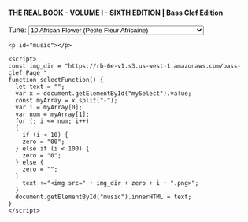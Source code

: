 <style>
      #header {
    position: fixed;
    top: 0px;
    height: 50px;
    width: 100%;
    opacity: 0.2;
    background: grey;
</style>
<body onload="selectFunction()">
      <div id='tune_select'>
      <h4>THE REAL BOOK - VOLUME I - SIXTH EDITION | Bass Clef Edition</h4>
      Tune:
      <select id="mySelect" onchange="selectFunction()">
        <option value="10-10">10 African Flower (Petite Fleur Africaine)</option>
        <option value="11-11">11 Afro Blue</option>
        <option value="12-12">12 Afternoon In Paris</option>
        <option value="13-13">13 Airegin</option>
        <option value="14-15">14 Água De Beber (Water To Drink)</option>
        <option value="16-16">16 Alfie</option>
        <option value="17-17">17 Alice In Wonderland</option>
        <option value="18-18">18 All Blues</option>
        <option value="19-19">19 All By Myself</option>
        <option value="20-20">20 All Of Me</option>
        <option value="21-21">21 All Of You</option>
        <option value="22-22">22 All The Things You Are</option>
        <option value="23-23">23 Always</option>
        <option value="24-25">24 Alright, Okay, You Win</option>
        <option value="26-27">26 Ana Maria</option>
        <option value="28-28">28 Angel Eyes</option>
        <option value="29-29">29 Anthropology</option>
        <option value="30-31">30 Apple Honey</option>
        <option value="32-32">32 April In Paris</option>
        <option value="33-33">33 April Joy</option>
        <option value="34-35">34 Arise, Her Eyes</option>
        <option value="36-36">36 Armageddon</option>
        <option value="37-37">37 Au Privave</option>
        <option value="38-38">38 Autumn In New York</option>
        <option value="39-39">39 Autumn Leaves</option>
        <option value="40-40">40 Beautiful Love</option>
        <option value="41-41">41 Beauty And The Beast</option>
        <option value="42-42">42 Bessie's Blues</option>
        <option value="43-43">43 Bewitched</option>
        <option value="44-44">44 Big Nick</option>
        <option value="45-45">45 Black Coffee</option>
        <option value="46-46">46 Black Diamond</option>
        <option value="47-47">47 Black Narcissus</option>
        <option value="48-48">48 Black Nile</option>
        <option value="49-49">49 Black Orpheus</option>
        <option value="50-50">50 Blue Bossa</option>
        <option value="51-51">51 Blue In Green</option>
        <option value="52-52">52 Blue Monk</option>
        <option value="53-53">53 The Blue Room</option>
        <option value="54-54">54 Blue Train (Blue Trane)</option>
        <option value="55-55">55 Blues For Alice</option>
        <option value="56-56">56 Bluesette</option>
        <option value="57-57">57 Body And Soul</option>
        <option value="58-58">58 Boplicity (Be Bop Lives)</option>
        <option value="59-59">59 Bright Size Life</option>
        <option value="60-60">60 Broad Way Blues</option>
        <option value="61-61">61 Broadway</option>
        <option value="62-62">62 But Beautiful</option>
        <option value="63-63">63 Butterfly</option>
        <option value="64-64">64 Byrd Like</option>
        <option value="65-65">65 C'est Si Bon</option>
        <option value="66-66">66 Call Me</option>
        <option value="67-67">67 Call Me Irresponsible</option>
        <option value="68-68">68 Can't Help Lovin' Dat Man</option>
        <option value="69-69">69 Central Park West</option>
        <option value="70-71">70 Captain Marvel</option>
        <option value="72-72">72 Ceora</option>
        <option value="73-73">73 Chelsea Bells</option>
        <option value="74-75">74 Chega De Saudade (No More Blues)</option>
        <option value="76-76">76 Chelsea Bridge</option>
        <option value="77-77">77 Cherokee (Indian Love Song)</option>
        <option value="78-78">78 Cherry Pink And Apple Blossom White</option>
        <option value="79-79">79 A Child Is Born</option>
        <option value="80-80">80 Chippie</option>
        <option value="81-81">81 Chitlins Con Carne</option>
        <option value="82-82">82 Come Sunday</option>
        <option value="83-83">83 Como En Vietnam</option>
        <option value="84-85">84 Con Alma</option>
        <option value="86-86">86 Conception</option>
        <option value="87-87">87 Confirmation</option>
        <option value="88-88">88 Contemplation</option>
        <option value="89-89">89 Coral</option>
        <option value="90-90">90 Cotton Tail</option>
        <option value="91-91">91 Could It Be You</option>
        <option value="92-92">92 Countdown</option>
        <option value="93-93">93 Crescent</option>
        <option value="94-94">94 Crystal Silence</option>
        <option value="95-95">95 D Natural Blues</option>
        <option value="96-97">96 Daahoud</option>
        <option value="98-98">98 Dancing On The Ceiling</option>
        <option value="99-99">99 Darn That Dream</option>
        <option value="100-100">100 Day Waves</option>
        <option value="101-101">101 Days And Nights Waiting</option>
        <option value="102-102">102 Dear Old Stockholm</option>
        <option value="103-103">103 Dearly Beloved</option>
        <option value="104-104">104 Dedicated To You</option>
        <option value="105-105">105 Detour Ahead</option>
        <option value="106-107">106 Deluge</option>
        <option value="108-109">108 Desafinado</option>
        <option value="110-111">110 Desert Air</option>
        <option value="112-112">112 Dexterity</option>
        <option value="113-113">113 Dizzy Atmosphere</option>
        <option value="114-115">114 Django</option>
        <option value="116-117">116 Doin' The Pig</option>
        <option value="118-118">118 Dolores</option>
        <option value="119-119">119 Dolphin Dance</option>
        <option value="120-120">120 Domino Biscuit</option>
        <option value="121-121">121 Don't Blame Me</option>
        <option value="122-122">122 Don't Get Around Much Anymore</option>
        <option value="123-123">123 Donna Lee</option>
        <option value="124-124">124 Dream A Little Dream Of Me</option>
        <option value="125-125">125 Dreamsville</option>
        <option value="126-126">126 Easter Parade</option>
        <option value="127-127">127 Easy Living</option>
        <option value="128-128">128 Easy To Love (You'd Be So Easy To Love)</option>
        <option value="129-129">129 Ecclusiastics</option>
        <option value="130-130">130 Eighty One</option>
        <option value="131-131">131 El Gaucho</option>
        <option value="132-132">132 Epistrophy</option>
        <option value="133-133">133 Equinox</option>
        <option value="134-134">134 Equipoise</option>
        <option value="135-135">135 E.S.P.</option>
        <option value="136-136">136 Fall</option>
        <option value="137-137">137 Falling Grace</option>
        <option value="138-138">138 Falling In Love With Love</option>
        <option value="139-139">139 Fee-Fi-Fo-Fum</option>
        <option value="140-140">140 A Fine Romance</option>
        <option value="141-141">141 500 Miles High</option>
        <option value="142-142">142 502 Blues</option>
        <option value="143-143">143 Follow Your Heart</option>
        <option value="144-144">144 Footprints</option>
        <option value="145-145">145 For All We Know</option>
        <option value="146-146">146 For Heaven's Sake</option>
        <option value="147-147">147 (I Love You) For Sentimental Reasons</option>
        <option value="148-148">148 Forest Flower</option>
        <option value="149-149">149 Four</option>
        <option value="150-150">150 Four On Six</option>
        <option value="151-151">151 Freddie Freeloader</option>
        <option value="152-152">152 Freedom Jazz Dance</option>
        <option value="153-153">153 Gee Baby, Ain't I Good To You</option>
        <option value="154-155">154 Full House</option>
        <option value="156-156">156 Gemini</option>
        <option value="157-157">157 Giant Steps</option>
        <option value="158-158">158 The Girl From Ipanema (Garôta De Ipanema)</option>
        <option value="159-159">159 Gloria's Step</option>
        <option value="160-160">160 God Bless' The Child</option>
        <option value="161-161">161 Golden Lady</option>
        <option value="162-163">162 Good Evening Mr. And Mrs. America</option>
        <option value="164-164">164 Grand Central</option>
        <option value="165-165">165 The Green Mountains</option>
        <option value="166-166">166 Groovin' High</option>
        <option value="167-167">167 Grow Your Own</option>
        <option value="168-168">168 Guilty</option>
        <option value="169-169">169 Gypsy In My Soul</option>
        <option value="170-171">170 Half Nelson</option>
        <option value="172-172">172 Have You Met Miss Jones?</option>
        <option value="173-173">173 Heaven</option>
        <option value="174-174">174 Heebie Jeebies</option>
        <option value="175-175">175 Here's That Rainy Day</option>
        <option value="176-177">176 Hello, Young Lovers</option>
        <option value="178-178">178 Hot Toddy</option>
        <option value="179-179">179 House Of Jade</option>
        <option value="180-180">180 How High The Moon</option>
        <option value="181-181">181 How Insensitive (Insensatez)</option>
        <option value="182-182">182 How My Heart Sings</option>
        <option value="183-183">183 Hullo Bolinas</option>
        <option value="184-184">184 I Can't Get Started</option>
        <option value="185-185">185 I Can't Give You Anything But Love</option>
        <option value="186-186">186 I Could Write A Book</option>
        <option value="187-187">187 I Got It Bad And That Ain't Good</option>
        <option value="188-188">188 I Let A Song Go Out Of My Heart</option>
        <option value="189-189">189 I Love Paris</option>
        <option value="190-190">190 I Love You</option>
        <option value="191-191">191 I Mean You</option>
        <option value="192-193">192 I Remember Clifford</option>
        <option value="194-194">194 I Should Care</option>
        <option value="195-195">195 I Wish I Knew How It Would Feel To Be Free</option>
        <option value="196-196">196 I'll Never Smile Again</option>
        <option value="197-197">197 I'll Remember April</option>
        <option value="198-199">198 I'm All Smiles</option>
        <option value="200-200">200 I'm Beginning To See The Light</option>
        <option value="201-201">201 I'm Your Pal</option>
        <option value="202-203">202 Icarus</option>
        <option value="204-204">204 If You Never Come To Me (Inutil Paisagem)</option>
        <option value="205-205">205 Impressions</option>
        <option value="206-206">206 In A Mellow Tone</option>
        <option value="207-207">207 In A Sentimental Mood</option>
        <option value="208-209">208 In The Mood</option>
        <option value="210-210">210 In The Wee Small Hours Of The Morning</option>
        <option value="211-211">211 In Your Quiet Place</option>
        <option value="212-212">212 The Inch Worm</option>
        <option value="213-213">213 Indian Lady</option>
        <option value="214-214">214 Inner Urge</option>
        <option value="215-215">215 Interplay</option>
        <option value="216-216">216 The Intrepid Fox</option>
        <option value="217-217">217 Invitation</option>
        <option value="218-218">218 Iris</option>
        <option value="219-219">219 Isn't It Romantic?</option>
        <option value="220-221">220 Is You Is, Or Is You Ain't (Ma' Baby)</option>
        <option value="222-222">222 Isotope</option>
        <option value="223-223">223 Israel</option>
        <option value="224-224">224 It Don't Mean A Thing (If It Ain't Got That Swing)</option>
        <option value="225-225">225 It's Easy To Remember</option>
        <option value="226-226">226 Jelly Roll</option>
        <option value="227-227">227 Jordu</option>
        <option value="228-228">228 Journey To Recife</option>
        <option value="229-229">229 Joy Spring</option>
        <option value="230-230">230 Juju</option>
        <option value="231-231">231 June In January</option>
        <option value="232-233">232 Jump Monk</option>
        <option value="234-234">234 Just One More Chance</option>
        <option value="235-235">235 Lady Bird</option>
        <option value="236-237">236 Kelo</option>
        <option value="238-238">238 Lady Sings The Blues</option>
        <option value="239-239">239 Lament</option>
        <option value="240-240">240 Las Vegas Tango</option>
        <option value="241-241">241 Lazy Bird</option>
        <option value="242-242">242 Lazy River</option>
        <option value="243-243">243 Like Someone In Love</option>
        <option value="244-244">244 Limehouse Blues</option>
        <option value="245-245">245 Little Boat (O Barquinho)</option>
        <option value="246-247">246 Lines And Spaces</option>
        <option value="248-249">248 Litha</option>
        <option value="250-250">250 Little Waltz</option>
        <option value="251-251">251 Long Ago (And Far Away)</option>
        <option value="252-252">252 Lonnie's Lament</option>
        <option value="253-253">253 Look To The Sky</option>
        <option value="254-254">254 Love Is The Sweetest Thing</option>
        <option value="255-255">255 Lucky Southern</option>
        <option value="256-256">256 Lullaby Of Birdland</option>
        <option value="257-257">257 The Magician In You</option>
        <option value="258-259">258 Lush Life</option>
        <option value="260-260">260 Mahjong</option>
        <option value="261-261">261 Maiden Voyage</option>
        <option value="262-263">262 A Man And A Woman (Un Homme Et Une Femme)</option>
        <option value="264-265">264 Man In The Green Shirt</option>
        <option value="266-266">266 Meditation (Meditacao)</option>
        <option value="267-267">267 Memories Of Tomorrow</option>
        <option value="268-268">268 Michelle</option>
        <option value="269-269">269 Midnight Mood</option>
        <option value="270-271">270 Midwestern Nights Dream</option>
        <option value="272-272">272 Milano</option>
        <option value="273-273">273 Minority</option>
        <option value="274-274">274 Miss Ann</option>
        <option value="275-275">275 Missouri Uncompromised</option>
        <option value="276-276">276 Mr. P.C.</option>
        <option value="277-277">277 Misty</option>
        <option value="278-278">278 Miyako</option>
        <option value="279-279">279 Mood Indigo</option>
        <option value="280-281">280 Moment's Notice</option>
        <option value="282-282">282 Moonchild</option>
        <option value="283-283">283 The Most Beautiful Girl In The World</option>
        <option value="284-284">284 My Buddy</option>
        <option value="285-285">285 My Favorite Things</option>
        <option value="286-286">286 My Foolish Heart</option>
        <option value="287-287">287 My Funny Valentine</option>
        <option value="288-288">288 My One And Only Love</option>
        <option value="289-289">289 My Romance</option>
        <option value="290-290">290 My Shining Hour</option>
        <option value="291-291">291 My Ship</option>
        <option value="292-292">292 My Way</option>
        <option value="293-293">293 Naima (Niema)</option>
        <option value="294-295">294 Mysterious Traveller</option>
        <option value="296-296">296 Nardis</option>
        <option value="297-297">297 Nefertiti</option>
        <option value="298-298">298 Never Will I Marry</option>
        <option value="299-299">299 Nica's Dream</option>
        <option value="300-300">300 Night Dreamer</option>
        <option value="301-301">301 The Night Has A Thousand Eyes</option>
        <option value="302-302">302 A Night In Tunisia</option>
        <option value="303-303">303 Nobody Knows You When You're Down And Out</option>
        <option value="304-305">304 Night Train</option>
        <option value="306-306">306 Nostalgia In Times Square</option>
        <option value="307-307">307 Nuages</option>
        <option value="308-308">308 (The Old Man From) The Old Country</option>
        <option value="309-309">309 Oleo</option>
        <option value="310-310">310 Oliloqui Valley</option>
        <option value="311-311">311 Once I Loved (Amor Em Paz) (Love In Peace)</option>
        <option value="312-312">312 Once In Love With Amy</option>
        <option value="313-313">313 One Finger Snap</option>
        <option value="314-314">314 One Note Samba (Samba De Uma Nota So)</option>
        <option value="315-315">315 Only Trust Your Heart</option>
        <option value="316-316">316 Orbits</option>
        <option value="317-317">317 Ornithology</option>
        <option value="318-318">318 Out Of Nowhere</option>
        <option value="319-319">319 Paper Doll</option>
        <option value="320-320">320 Passion Dance</option>
        <option value="321-321">321 Passion Flower</option>
        <option value="322-322">322 Peace</option>
        <option value="323-323">323 Peggy's Blue Skylight</option>
        <option value="324-324">324 Pent Up House</option>
        <option value="325-325">325 Penthouse Serenade</option>
        <option value="326-326">326 Peri's Scope</option>
        <option value="327-327">327 Pfrancing</option>
        <option value="328-328">328 Pinocchio</option>
        <option value="329-329">329 Pithecanthropus Erectus</option>
        <option value="330-330">330 Portsmouth Figurations</option>
        <option value="331-331">331 Prelude To A Kiss</option>
        <option value="332-332">332 Prince Of Darkness</option>
        <option value="333-333">333 P.S. I Love You</option>
        <option value="334-334">334 Pussy Cat Dues</option>
        <option value="335-335">335 Quiet Nights Of Quiet Stars (Corcovado)</option>
        <option value="336-336">336 Quiet Now</option>
        <option value="337-337">337 Recorda Me</option>
        <option value="338-339">338 Red Clay</option>
        <option value="340-340">340 Reflections</option>
        <option value="341-341">341 Ring Dem Bells</option>
        <option value="342-343">342 Reincarnation Of A Lovebird</option>
        <option value="344-344">344 Road Song</option>
        <option value="345-345">345 Round Midnight</option>
        <option value="346-347">346 Ruby, My Dear</option>
        <option value="348-348">348 Poem For #15 (The Saga Of Harrison Crabfeathers)</option>
        <option value="349-349">349 Satin Doll</option>
        <option value="350-350">350 Scotch And Soda</option>
        <option value="351-351">351 Scrapple From The Apple</option>
        <option value="352-353">352 Sea Journey</option>
        <option value="354-354">354 Seven Come Eleven</option>
        <option value="355-355">355 Sidewinder</option>
        <option value="356-357">356 Seven Steps To Heaven</option>
        <option value="358-358">358 Silver Hollow</option>
        <option value="359-359">359 Sirabhorn</option>
        <option value="360-361">360 Skating In Central Park</option>
        <option value="362-362">362 So Nice (Summer Samba)</option>
        <option value="363-363">363 Solar</option>
        <option value="364-365">364 So What</option>
        <option value="366-366">366 Solitude</option>
        <option value="367-367">367 Some Day My Prince Will Come</option>
        <option value="368-368">368 Some Other Spring</option>
        <option value="369-369">369 Somebody Loves Me</option>
        <option value="370-371">370 Some Skunk Funk</option>
        <option value="372-372">372 Sometime Ago</option>
        <option value="373-373">373 Song For My Father</option>
        <option value="374-375">374 The Song Is You</option>
        <option value="376-376">376 Sophisticated Lady</option>
        <option value="377-377">377 The Sorcerer</option>
        <option value="378-378">378 Speak No Evil</option>
        <option value="379-379">379 The Sphinx</option>
        <option value="380-380">380 Standing On The Corner</option>
        <option value="381-381">381 The Star-Crossed Lovers</option>
        <option value="382-382">382 Stella By Starlight</option>
        <option value="383-383">383 Steps</option>
        <option value="384-384">384 Stolen Moments</option>
        <option value="385-385">385 Stompin' At The Savoy</option>
        <option value="386-386">386 Straight No Chaser</option>
        <option value="387-387">387 Sugar</option>
        <option value="388-389">388 A String Of Pearls</option>
        <option value="390-391">390 Stuff</option>
        <option value="392-392">392 A Sunday Kind Of Love</option>
        <option value="393-393">393 The Surrey With The Fringe On Top</option>
        <option value="394-394">394 Swedish Pastry</option>
        <option value="395-395">395 Sweet Georgia Bright</option>
        <option value="396-396">396 Sweet Henry</option>
        <option value="397-397">397 Take Five</option>
        <option value="398-398">398 Take The “A” Train</option>
        <option value="399-399">399 Thanks For The Memory</option>
        <option value="400-401">400 Tame Thy Pen</option>
        <option value="402-403">402 Tell Me A Bedtime Story</option>
        <option value="404-405">404 That's Amore (That's Love)</option>
        <option value="406-406">406 (There Is) No Greater Love</option>
        <option value="407-407">407 There Will Never Be Another You</option>
        <option value="408-408">408 There'll Be Some Changes Made</option>
        <option value="409-409">409 They Didn't Believe Me</option>
        <option value="410-410">410 Think On Me</option>
        <option value="411-411">411 Thou Swell</option>
        <option value="412-412">412 Three Flowers</option>
        <option value="413-413">413 Time Remembered</option>
        <option value="414-414">414 Tones For Joan's Bones</option>
        <option value="415-415">415 Topsy</option>
        <option value="416-416">416 Tour De Force</option>
        <option value="417-417">417 Triste</option>
        <option value="418-418">418 Tune Up</option>
        <option value="419-419">419 Turn Out The Stars</option>
        <option value="420-420">420 Twisted Blues</option>
        <option value="421-421">421 Unquity Road</option>
        <option value="422-423">422 Unchain My Heart</option>
        <option value="424-424">424 Unity Village</option>
        <option value="425-425">425 Up Jumped Spring</option>
        <option value="426-426">426 Upper Manhattan Medical Group (UMMG)</option>
        <option value="427-427">427 Valse Hot</option>
        <option value="428-428">428 Very Early</option>
        <option value="429-429">429 Virgo</option>
        <option value="430-430">430 Wait Till You See Her</option>
        <option value="431-431">431 Wave</option>
        <option value="432-433">432 Waltz For Debby</option>
        <option value="434-434">434 We'll Be Together Again</option>
        <option value="435-435">435 Well You Needn't (It's Over Now)</option>
        <option value="436-436">436 West Coast Blues</option>
        <option value="437-437">437 What Am I Here For?</option>
        <option value="438-438">438 What Was</option>
        <option value="439-439">439 When I Fall In Love</option>
        <option value="440-440">440 When Sunny Gets Blue</option>
        <option value="441-441">441 When You Wish Upon A Star</option>
        <option value="442-442">442 Whispering</option>
        <option value="443-443">443 Windows</option>
        <option value="444-445">444 Wild Flower</option>
        <option value="446-446">446 Witch Hunt</option>
        <option value="447-447">447 Woodchopper's Ball</option>
        <option value="448-449">448 Wives And Lovers (Hey, Little Girl)</option>
        <option value="450-450">450 Woodyn' You</option>
        <option value="451-451">451 The World Is Waiting For The Sunrise</option>
        <option value="452-452">452 Yes And No</option>
        <option value="453-453">453 Yesterday</option>
        <option value="454-454">454 Yesterdays</option>
        <option value="455-455">455 You Are Too Beautiful</option>
        <option value="456-457">456 You Are The Sunshine Of My Life</option>
        <option value="458-458">458 You Brought A New Kind Of Love To Me</option>
        <option value="459-459">459 You Don't Know What Love Is</option>
        <option value="460-460">460 You Took Advantage Of Me</option>
        <option value="461-461">461 Young At Heart</option>
        <option value="462-462">462 You're Nobody 'til Somebody Loves You</option>
    </select>
      </div>
    
    <p id="music"></p>
    
    <script>
    const img_dir = "https://rb-6e-v1.s3.us-west-1.amazonaws.com/bass-clef_Page_"
    function selectFunction() {
      let text = "";
      var x = document.getElementById("mySelect").value;
      const myArray = x.split("-");
      var i = myArray[0];
      var num = myArray[1];
      for (; i <= num; i++) 
      {
        if (i < 10) {
        zero = "00";
      } else if (i < 100) {
        zero = "0";
      } else {
        zero = "";
      }
        text +="<img src=" + img_dir + zero + i + ".png>";
      }
      document.getElementById("music").innerHTML = text;
    }
    </script>
